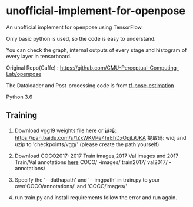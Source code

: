 # unofficial-implement-for-openpose
An unofficial implement for openpose using TensorFlow.

Only basic python is used, so the code is easy to understand.

You can check the graph, internal outputs of every stage and histogram of every layer in tensorboard.

Original Repo(Caffe) : https://github.com/CMU-Perceptual-Computing-Lab/openpose

The Dataloader and Post-processing code is from [tf-pose-estimation](https://github.com/ildoonet/tf-pose-estimation)

Python 3.6

## Training
1. Download vgg19 weights file [here](http://download.tensorflow.org/models/vgg_19_2016_08_28.tar.gz) or 链接: https://pan.baidu.com/s/1ZxWKVPe4hrEhDxOpjLiUKA 提取码: widj and uzip to 'checkpoints/vgg/' (please create the path yourself)
2. Download COCO2017: 2017 Train images,2017 Val images and 2017 Train/Val annotations [here](http://cocodataset.org/#download)
   COCO/
     -images/
       train2017/
       val2017/
     -annotations/

3. Specify the '--dathapath' and '--imgpath' in train.py to your own'COCO/annotations/' and 'COCO/images/'
3. run train.py and install requirements follow the error and run again.